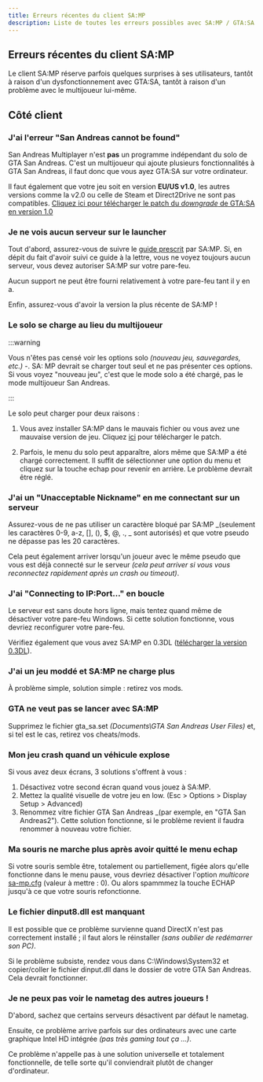 ```yaml
---
title: Erreurs récentes du client SA:MP
description: Liste de toutes les erreurs possibles avec SA:MP / GTA:SA ainsi que leurs solutions.
---
```


## Erreurs récentes du client SA:MP

Le client SA:MP réserve parfois quelques surprises à ses utilisateurs, tantôt à raison d'un dysfonctionnement avec GTA:SA, tantôt à raison d'un problème avec le multijoueur lui-même.

## Côté client

### J'ai l'erreur "San Andreas cannot be found"

San Andreas Multiplayer n'est **pas** un programme indépendant du solo de GTA San Andreas. C'est un multijoueur qui ajoute plusieurs fonctionnalités à GTA San Andreas, il faut donc que vous ayez GTA:SA sur votre ordinateur.

Il faut également que votre jeu soit en version **EU/US v1.0**, les autres versions comme la v2.0 ou celle de Steam et Direct2Drive ne sont pas compatibles.
[Cliquez ici pour télécharger le patch du _downgrade_ de GTA:SA en version 1.0](http://grandtheftauto.filefront.com/file/GTA_SA_Downgrader_Patch;74661)


### Je ne vois aucun serveur sur le launcher

Tout d'abord, assurez-vous de suivre le [guide prescrit](https://wiki.sa-mp.com/wiki/Getting_Started) par SA:MP. Si, en dépit du fait d'avoir suivi ce guide à la lettre, vous ne voyez toujours aucun serveur, vous devez autoriser SA:MP sur votre pare-feu.

Aucun support ne peut être fourni relativement à votre pare-feu tant il y en a.

Enfin, assurez-vous d'avoir la version la plus récente de SA:MP !

### Le solo se charge au lieu du multijoueur

:::warning

Vous n'êtes pas censé voir les options solo _(nouveau jeu, sauvegardes, etc.)_ -. 
SA: MP devrait se charger tout seul et ne pas présenter ces options. Si vous voyez "nouveau jeu", c'est que le mode solo a été chargé, pas le mode multijoueur San Andreas.

:::

Le solo peut charger pour deux raisons :

1. Vous avez installer SA:MP dans le mauvais fichier ou vous avez une mauvaise version de jeu. Cliquez [ici](http://grandtheftauto.filefront.com/file/GTA_SA_Downgrader_Patch;74661) pour télécharger le patch.

2. Parfois, le menu du solo peut apparaître, alors même que SA:MP a été chargé correctement. Il suffit de sélectionner une option du menu et cliquez sur la touche echap pour revenir en arrière. Le problème devrait être réglé.


### J'ai un "Unacceptable Nickname" en me connectant sur un serveur

Assurez-vous de ne pas utiliser un caractère bloqué par SA:MP _(seulement les caractères 0-9, a-z, \[\], (), \$, @, ., \_ sont autorisés) et que votre pseudo ne dépasse pas les 20 caractères.

Cela peut également arriver lorsqu'un joueur avec le même pseudo que vous est déjà connecté sur le serveur _(cela peut arriver si vous vous reconnectez rapidement après un crash ou timeout)_.


### J'ai "Connecting to IP:Port..." en boucle

Le serveur est sans doute hors ligne, mais tentez quand même de désactiver votre pare-feu Windows. Si cette solution fonctionne, vous devriez reconfigurer votre pare-feu. 

Vérifiez également que vous avez SA:MP en 0.3DL ([télécharger la version 0.3DL](https://archive.org/download/sa-mp-0.3.dl)).

### J'ai un jeu moddé et SA:MP ne charge plus

À problème simple, solution simple : retirez vos mods.

### GTA ne veut pas se lancer avec SA:MP

Supprimez le fichier gta_sa.set _(Documents\GTA San Andreas User Files)_ et, si tel est le cas, retirez vos cheats/mods.

### Mon jeu crash quand un véhicule explose

Si vous avez deux écrans, 3 solutions s'offrent à vous :

1. Désactivez votre second écran quand vous jouez à SA:MP.
2. Mettez la qualité visuelle de votre jeu en low. (Esc > Options > Display Setup > Advanced)
3. Renommez vitre fichier GTA San Andreas _(par exemple, en "GTA San Andreas2"). Cette solution fonctionne, si le problème revient il faudra renommer à nouveau votre fichier.
 
### Ma souris ne marche plus après avoir quitté le menu echap

Si votre souris semble être, totalement ou partiellement, figée alors qu'elle fonctionne dans le menu pause, vous devriez désactiver l'option _multicore_ [sa-mp.cfg](/web/20190421141207/https://wiki.sa-mp.com/wiki/Sa-mp.cfg "Sa-mp.cfg") (valeur à mettre : 0). Ou alors spammmez la touche ECHAP jusqu'à ce que votre souris refonctionne.

### Le fichier dinput8.dll est manquant

Il est possible que ce problème survienne quand DirectX n'est pas correctement installé ; il faut alors le réinstaller _(sans oublier de redémarrer son PC)_.

Si le problème subsiste, rendez vous dans C:\\Windows\\System32 et copier/coller le fichier dinput.dll dans le dossier de votre GTA San Andreas. Cela devrait fonctionner.

### Je ne peux pas voir le nametag des autres joueurs !

D'abord, sachez que certains serveurs désactivent par défaut le nametag.

Ensuite, ce problème arrive parfois sur des ordinateurs avec une carte graphique Intel HD intégrée _(pas très gaming tout ça ...)_. 

Ce problème n'appelle pas à une solution universelle et totalement fonctionnelle, de telle sorte qu'il conviendrait plutôt de changer d'ordinateur.
